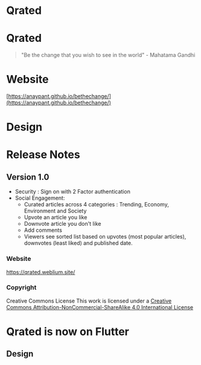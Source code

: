 # Qrated

# Qrated
> "Be the change that you wish to see in the world" - Mahatama Gandhi 

# Website 
[https://anaypant.github.io/bethechange/](https://anaypant.github.io/bethechange/)

# Design 

# Release Notes 
## Version 1.0
  * Security : Sign on with 2 Factor authentication
  * Social Engagement:
    * Curated articles across 4 categories : Trending, Economy, Environment and Society
    * Upvote an article you like
    * Downvote article you don't like
    * Add comments
    * Viewers see sorted list based on upvotes (most popular articles), downvotes (least liked) and published date.

  
### Website
https://qrated.weblium.site/

### Copyright
Creative Commons License
This work is licensed under a [Creative Commons Attribution-NonCommercial-ShareAlike 4.0 International License](http://creativecommons.org/licenses/by-nc-sa/4.0/)



# Qrated is now on Flutter

## Design
<link>

